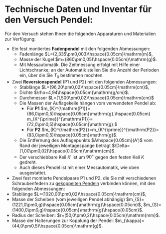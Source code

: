 # Technische Daten und Inventar für den Versuch Pendel:

Für den Versuch stehen Ihnen die folgenden Apparaturen und Materialien zur Verfügung:

- Ein fest montiertes **Fadenpendel** mit den folgenden Abmessungen: 
  - Fadenlänge $L=(2,335\pm0,003)\hspace{0.05cm}\mathrm{m}$, 
  - Masse der Kugel $m=(860\pm0,05)\hspace{0.05cm}\mathrm{g}$.
  - Mit Messautomatik. Die Zeitmessung erfolgt mit Hilfe einer Lichtschranke; an der Automatik stellen Sie die Anzahl der Perioden ein, über die Sie $T_{0}$ bestimmen möchten. 
- Zwei **Reversionspendel** (P1 und P2) mit den folgenden Abmessungen:
  -  Stablänge $L=(96,20\pm0,02)\hspace{0.05cm}\mathrm{cm}$,
  - Dichte $\rho=4,94\hspace{0.05cm}\mathrm{g/cm}$.
  - Durchmesser $L=(1,500\pm0,02)\hspace{0.05cm}\mathrm{cm}$
  - Die Massen der Auflagekeile hängen vom verwendeten Pendel ab: 
    - Für **P1** $m_{K}^{\mathrm{P1}}=(86,0\pm0,5)\hspace{0.05cm}\mathrm{g},\hspace{0.05cm} m_{K^{\prime}}^{\mathrm{P1}}=(72,0\pm0,5)\hspace{0.05cm}\mathrm{g}.$ 
    - Für **P2** $m_{K}^{\mathrm{P2}}=m_{K^{\prime}}^{\mathrm{P2}}=(83,0\pm0,5)\hspace{0.05cm}\mathrm{g}$. 
  - Die Entfernung des Auflagepunkts $A\hspace{0.05cm}(A')$ vom Rand der jeweiligen Montagespange beträgt $\Delta=(1,00\pm0,02)\hspace{0.05cm}\mathrm{cm}$. 
  - Der verschiebbare Keil $K'$ ist um $90^{\circ}$ gegen den festen Keil $K$ gedreht.
  - Auch dieses Pendel ist mit einer Messautomatik, wie oben ausgestattet. 
- Zwei fest montierte Pendelpaare P1 und P2, die Sie mit verschiedenen Schraubenfedern zu [gekoppelten Pendeln](https://de.wikipedia.org/wiki/Gekoppelte_Pendel) verbinden können, mit den folgenden Abmessungen:
- Stablänge $L=(1020,00\pm0,02)\hspace{0.05cm}\mathrm{cm}$,
- Masse der Scheiben (vom jeweiligen Pendel abhängig) $m_{S}=(1221,0\pm0,g)\hspace{0.05cm}\mathrm{g}\hspace{0.05cm}$, $m_{S}=(1400,0\pm0,g)\hspace{0.05cm}\mathrm{g}\hspace{0.05cm}$.
- Radius der Scheiben: $r=(50,0\pm0,2)\hspace{0.05cm}\mathrm{mm}$.
- Masse der Halterungen zur Kopplung der Pendel: $m_{\kappa}=(44,0\pm0,5)\hspace{0.05cm}\mathrm{g}$.

